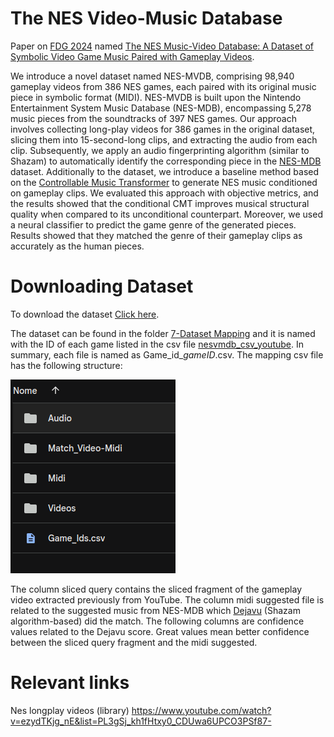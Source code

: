 
# The NES Video-Music Database
Paper on [FDG 2024](https://www.fdg.org.br/) named [The NES Music-Video Database: A Dataset of Symbolic Video Game Music
Paired with Gameplay Videos](https://arxiv.org/abs/2404.04420).


We introduce a novel dataset named NES-MVDB, comprising 98,940 gameplay videos from 386 NES games, each paired with its original music piece in symbolic format (MIDI). NES-MVDB is built upon the Nintendo Entertainment System Music Database (NES-MDB), encompassing 5,278 music pieces from the soundtracks of 397 NES games. Our approach involves collecting long-play videos for 386 games in the original dataset, slicing them into 15-second-long clips, and extracting the audio from each clip. Subsequently, we apply an audio fingerprinting algorithm (similar to Shazam) to automatically identify the corresponding piece in the [NES-MDB](https://github.com/chrisdonahue/nesmdb#dataset-information) dataset.  Additionally to the dataset, we introduce a baseline method based on the [Controllable Music Transformer](https://github.com/cardoso-data-science/nesmvdb-bl) to generate NES music conditioned on gameplay clips. We evaluated this approach with objective metrics, and the results showed that the conditional CMT improves musical structural quality when compared to its unconditional counterpart. Moreover, we used a neural classifier to predict the game genre of the generated pieces. Results showed that they matched the genre of their gameplay clips as accurately as the human pieces.



# Downloading Dataset
To download the dataset [Click here](https://drive.google.com/drive/folders/1H9LaoBqB-6-DUpXte0-DRKa8ko2cJOjv?usp=sharing).

The dataset can be found in the folder [7-Dataset Mapping]([https://github.com/cardoso-data-science/nesmvdb-bl](https://github.com/rubensolv/NES-VMDB/tree/main/7%20-%20Dataset%20Mapping/mapping_game)) and it is named with the ID of each game listed in the csv file [nesvmdb_csv_youtube](https://github.com/rubensolv/NES-VMDB/blob/main/1%20-%20youtube%20vs%20mid%20files/nesvmdb_csv_youtube.csv). 
In summary, each file is named as Game_id_*gameID*.csv. The mapping csv file has the following structure:

![alt text](https://github.com/rubensolv/NES-VMDB/blob/main/images/folder_structure.png)
 
The column sliced query contains the sliced fragment of the gameplay video extracted previously from YouTube. The column midi suggested file is related to the suggested music from NES-MDB which [Dejavu](https://github.com/worldveil/dejavu) (Shazam algorithm-based) did the match. The following columns are confidence values related to the Dejavu score. Great values mean better confidence between the sliced query fragment and the midi suggested. 


<!--# Generating the database (Under construction)
A summary to generate the database in eight steps:
<ol>
 <li> We found and matched the gameplays on Youtube for each game existing in NES-MDB, generating the file nesvmdb_csv_youtube.csv. Code and data at folder 1 - YouTube vs mid files.</li>
 <li> Using the csv, we download each Youtube video in mp4 format. The code to perform the download is placed in folder 2 - Downloading Youtube Videos.</li>
 <li> After downloading all the videos, we sliced every gameplay in files of 15 seconds. The code to perform this process is placed at 3 - Slicing Youtube Videos.</li>
 <li> Using the slices generated from the previous step, we extracted the respective mp3 audio files from every slice. The code for this process can be found in folder 4 - Extracting MP3 from slices. You can download the extracted mp3 and mp4 files at this link https://drive.google.com/drive/folders/1SS-AfMczVaef56L9zsxaJJsr28eiHosW?usp=sharing </li>
 <li> At this point, Dejavu needs all the files (to build up the library and to find the matches) as mp3 files. So, we convert all the mid/vgm files on NES-MDB to MP3. Code can be found in folder 5 - Convert VGM (NESMDB) to mp3. You can download the NES-MDB mp3 files here https://drive.google.com/drive/folders/1UMrehR6_JNEHfNmTKI1HCPZxLJzuLKhh?usp=sharing. </li>
 <li> After all the previous steps, we have the required files to perform the match. Following the steps in https://github.com/worldveil/dejavu, you can install Dejavu. </li>
 <li> Copying the files on folder 6 - Install Dejavu, to your current Dejavu installation, you can start the matching process between the mp3's and mp4's slice and the NES-MDB mp3 files. If you want, you can download the full Dejavu folder with contents at this link https://drive.google.com/file/d/18W7_kIZIWuLfv6zQXErMAWmylisDA4T4/view?usp=sharing. </li>
 <li> The previous step produces the dataset save on folder 7 - Dataset Mapping/mapping_game. </li>
</ol>-->

# Relevant links

Nes longplay videos (library)
https://www.youtube.com/watch?v=ezydTKjg_nE&list=PL3gSj_kh1fHtxy0_CDUwa6UPCO3PSf87-

